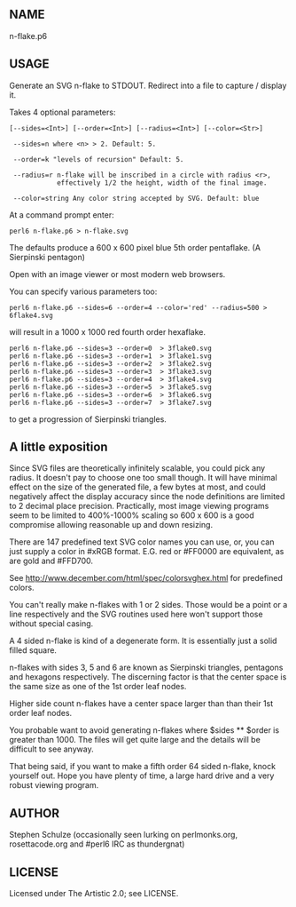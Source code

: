 ## NAME

n-flake.p6

## USAGE

Generate an SVG n-flake to STDOUT. Redirect into a file to capture / display it.

Takes 4 optional parameters:

    [--sides=<Int>] [--order=<Int>] [--radius=<Int>] [--color=<Str>]

     --sides=n where <n> > 2. Default: 5.

     --order=k "levels of recursion" Default: 5.

     --radius=r n-flake will be inscribed in a circle with radius <r>,
                effectively 1/2 the height, width of the final image.

     --color=string Any color string accepted by SVG. Default: blue


At a command prompt enter:

    perl6 n-flake.p6 > n-flake.svg

The defaults produce a 600 x 600 pixel blue 5th order pentaflake.
(A Sierpinski pentagon)

Open with an image viewer or most modern web browsers.

You can specify various parameters too:

    perl6 n-flake.p6 --sides=6 --order=4 --color='red' --radius=500 > 6flake4.svg

will result in a 1000 x 1000 red fourth order hexaflake.

    perl6 n-flake.p6 --sides=3 --order=0  > 3flake0.svg
    perl6 n-flake.p6 --sides=3 --order=1  > 3flake1.svg
    perl6 n-flake.p6 --sides=3 --order=2  > 3flake2.svg
    perl6 n-flake.p6 --sides=3 --order=3  > 3flake3.svg
    perl6 n-flake.p6 --sides=3 --order=4  > 3flake4.svg
    perl6 n-flake.p6 --sides=3 --order=5  > 3flake5.svg
    perl6 n-flake.p6 --sides=3 --order=6  > 3flake6.svg
    perl6 n-flake.p6 --sides=3 --order=7  > 3flake7.svg

to get a progression of Sierpinski triangles.

## A little exposition

Since SVG files are theoretically infinitely scalable, you could pick any
radius. It doesn't pay to choose one too small though. It will have minimal
effect on the size of the generated file, a few bytes at most, and could
negatively affect the display accuracy since the node definitions are limited to
2 decimal place precision. Practically, most image viewing programs seem to be
limited to 400%-1000% scaling so 600 x 600 is a good compromise allowing
reasonable up and down resizing.

There are 147 predefined text SVG color names you can use, or, you can just
supply a color in #xRGB format. E.G. red or #FF0000 are equivalent, as are gold
and #FFD700.

See http://www.december.com/html/spec/colorsvghex.html for predefined colors.

You can't really make n-flakes with 1 or 2 sides. Those would be a point or a
line respectively and the SVG routines used here won't support those without
special casing.

A 4 sided n-flake is kind of a degenerate form. It is essentially just a solid
filled square.

n-flakes with sides 3, 5 and 6 are known as Sierpinski triangles, pentagons and
hexagons respectively. The discerning factor is that the center space is the
same size as one of the 1st order leaf nodes.

Higher side count n-flakes have a center space larger than than their 1st order
leaf nodes.

You probable want to avoid generating n-flakes where $sides ** $order is greater
than 1000. The files will get quite large and the details will be difficult to
see anyway.

That being said, if you want to make a fifth order 64 sided n-flake, knock
yourself out. Hope you have plenty of time, a large hard drive and a very robust
viewing program.

## AUTHOR

Stephen Schulze (occasionally seen lurking on perlmonks.org, rosettacode.org and
 #perl6 IRC as thundergnat)

## LICENSE

Licensed under The Artistic 2.0; see LICENSE.
